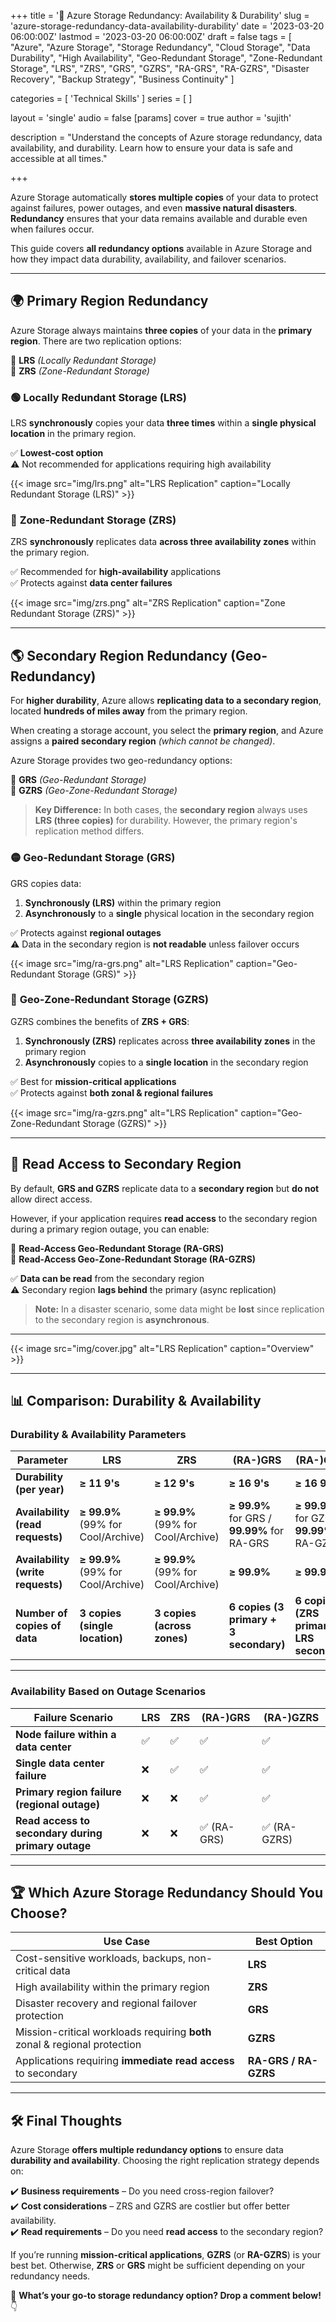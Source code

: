 +++
title = '🔹 Azure Storage Redundancy: Availability & Durability'
slug = 'azure-storage-redundancy-data-availability-durability'
date = '2023-03-20 06:00:00Z'
lastmod = '2023-03-20 06:00:00Z'
draft = false
tags = [
  "Azure",
  "Azure Storage",
  "Storage Redundancy",
  "Cloud Storage",
  "Data Durability",
  "High Availability",
  "Geo-Redundant Storage",
  "Zone-Redundant Storage",
  "LRS",
  "ZRS",
  "GRS",
  "GZRS",
  "RA-GRS",
  "RA-GZRS",
  "Disaster Recovery",
  "Backup Strategy",
  "Business Continuity"
]

categories = [ 'Technical Skills' ]
series = [ ]

layout = 'single'
audio = false
[params]
    cover = true
    author = 'sujith'

description = "Understand the concepts of Azure storage redundancy, data availability, and durability. Learn how to ensure your data is safe and accessible at all times."

+++

Azure Storage automatically **stores multiple copies** of your data to protect against failures, power outages, and even **massive natural disasters**. **Redundancy** ensures that your data remains available and durable even when failures occur.  

This guide covers **all redundancy options** available in Azure Storage and how they impact data durability, availability, and failover scenarios.  

---

## 🌍 **Primary Region Redundancy**  

Azure Storage always maintains **three copies** of your data in the **primary region**. There are two replication options:  

🔹 **LRS** *(Locally Redundant Storage)*  
🔹 **ZRS** *(Zone-Redundant Storage)*  

### 🟢 **Locally Redundant Storage (LRS)**  

LRS **synchronously** copies your data **three times** within a **single physical location** in the primary region.  

✅ **Lowest-cost option**  
⚠️ Not recommended for applications requiring high availability  

{{< image src="img/lrs.png" alt="LRS Replication" caption="Locally Redundant Storage (LRS)" >}}

### 🔵 **Zone-Redundant Storage (ZRS)**  

ZRS **synchronously** replicates data **across three availability zones** within the primary region.  

✅ Recommended for **high-availability** applications  
✅ Protects against **data center failures**  

{{< image src="img/zrs.png" alt="ZRS Replication" caption="Zone Redundant Storage (ZRS)" >}}

---

## 🌎 **Secondary Region Redundancy (Geo-Redundancy)**  

For **higher durability**, Azure allows **replicating data to a secondary region**, located **hundreds of miles away** from the primary region.  

When creating a storage account, you select the **primary region**, and Azure assigns a **paired secondary region** *(which cannot be changed)*.  

Azure Storage provides two geo-redundancy options:  

🔹 **GRS** *(Geo-Redundant Storage)*  
🔹 **GZRS** *(Geo-Zone-Redundant Storage)*  

> **Key Difference:** In both cases, the **secondary region** always uses **LRS (three copies)** for durability. However, the primary region's replication method differs.

### 🟡 **Geo-Redundant Storage (GRS)**  

GRS copies data:  

1. **Synchronously (LRS)** within the primary region  
2. **Asynchronously** to a **single** physical location in the secondary region  

✅ Protects against **regional outages**  
⚠️ Data in the secondary region is **not readable** unless failover occurs  

{{< image src="img/ra-grs.png" alt="LRS Replication" caption="Geo-Redundant Storage (GRS)" >}}

### 🔴 **Geo-Zone-Redundant Storage (GZRS)**  

GZRS combines the benefits of **ZRS + GRS**:  

1. **Synchronously (ZRS)** replicates across **three availability zones** in the primary region  
2. **Asynchronously** copies to a **single location** in the secondary region  

✅ Best for **mission-critical applications**  
✅ Protects against **both zonal & regional failures**  

{{< image src="img/ra-gzrs.png" alt="LRS Replication" caption="Geo-Zone-Redundant Storage (GZRS)" >}}

---

## 📖 **Read Access to Secondary Region**  

By default, **GRS and GZRS** replicate data to a **secondary region** but **do not** allow direct access.  

However, if your application requires **read access** to the secondary region during a primary region outage, you can enable:  

🔹 **Read-Access Geo-Redundant Storage (RA-GRS)**  
🔹 **Read-Access Geo-Zone-Redundant Storage (RA-GZRS)**  

✅ **Data can be read** from the secondary region  
⚠️ Secondary region **lags behind** the primary (async replication)  

> **Note:** In a disaster scenario, some data might be **lost** since replication to the secondary region is **asynchronous**.  

---

{{< image src="img/cover.jpg" alt="LRS Replication" caption="Overview" >}}

---

## 📊 **Comparison: Durability & Availability**  

### **Durability & Availability Parameters**  

| Parameter | LRS | ZRS | (RA-)GRS | (RA-)GZRS |
|-----------|----|----|----|----|
| **Durability (per year)** | **≥ 11 9's** | **≥ 12 9's** | **≥ 16 9's** | **≥ 16 9's** |
| **Availability (read requests)** | **≥ 99.9%** (99% for Cool/Archive) | **≥ 99.9%** (99% for Cool/Archive) | **≥ 99.9%** for GRS / **99.99%** for RA-GRS | **≥ 99.9%** for GZRS / **99.99%** for RA-GZRS |
| **Availability (write requests)** | **≥ 99.9%** (99% for Cool/Archive) | **≥ 99.9%** (99% for Cool/Archive) | **≥ 99.9%** | **≥ 99.9%** |
| **Number of copies of data** | **3 copies (single location)** | **3 copies (across zones)** | **6 copies (3 primary + 3 secondary)** | **6 copies (ZRS primary + LRS secondary)** |

---

### **Availability Based on Outage Scenarios**  

| Failure Scenario | LRS | ZRS | (RA-)GRS | (RA-)GZRS |
|-----------------|----|----|----|----|
| **Node failure within a data center** | ✅ | ✅ | ✅ | ✅ |
| **Single data center failure** | ❌ | ✅ | ✅ | ✅ |
| **Primary region failure (regional outage)** | ❌ | ❌ | ✅ | ✅ |
| **Read access to secondary during primary outage** | ❌ | ❌ | ✅ (RA-GRS) | ✅ (RA-GZRS) |

---

## 🏆 **Which Azure Storage Redundancy Should You Choose?**  

| **Use Case** | **Best Option** |
|-------------|---------------|
| Cost-sensitive workloads, backups, non-critical data | **LRS** |
| High availability within the primary region | **ZRS** |
| Disaster recovery and regional failover protection | **GRS** |
| Mission-critical workloads requiring **both** zonal & regional protection | **GZRS** |
| Applications requiring **immediate read access** to secondary | **RA-GRS / RA-GZRS** |

---

## 🛠 **Final Thoughts**  

Azure Storage **offers multiple redundancy options** to ensure data **durability and availability**. Choosing the right replication strategy depends on:  

✔️ **Business requirements** – Do you need cross-region failover?  
✔️ **Cost considerations** – ZRS and GZRS are costlier but offer better availability.  
✔️ **Read requirements** – Do you need **read access** to the secondary region?  

If you’re running **mission-critical applications**, **GZRS** (or **RA-GZRS**) is your best bet. Otherwise, **ZRS** or **GRS** might be sufficient depending on your redundancy needs.  

🚀 **What’s your go-to storage redundancy option? Drop a comment below!** 👇
